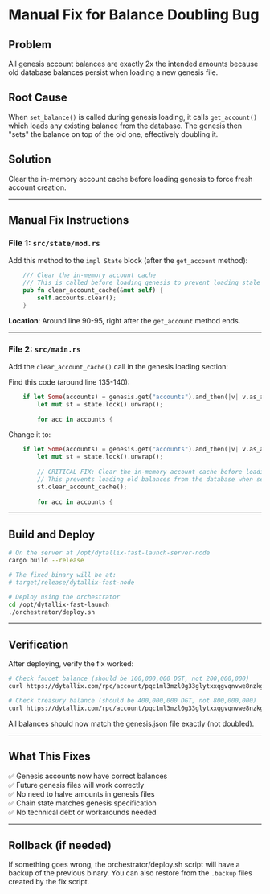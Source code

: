 # Manual Fix for Balance Doubling Bug

## Problem
All genesis account balances are exactly 2x the intended amounts because old database balances persist when loading a new genesis file.

## Root Cause
When `set_balance()` is called during genesis loading, it calls `get_account()` which loads any existing balance from the database. The genesis then "sets" the balance on top of the old one, effectively doubling it.

## Solution
Clear the in-memory account cache before loading genesis to force fresh account creation.

---

## Manual Fix Instructions

### File 1: `src/state/mod.rs`

Add this method to the `impl State` block (after the `get_account` method):

```rust
    /// Clear the in-memory account cache
    /// This is called before loading genesis to prevent loading stale balances from the database
    pub fn clear_account_cache(&mut self) {
        self.accounts.clear();
    }
```

**Location**: Around line 90-95, right after the `get_account` method ends.

---

### File 2: `src/main.rs`

Add the `clear_account_cache()` call in the genesis loading section:

Find this code (around line 135-140):
```rust
    if let Some(accounts) = genesis.get("accounts").and_then(|v| v.as_array()) {
        let mut st = state.lock().unwrap();
        
        for acc in accounts {
```

Change it to:
```rust
    if let Some(accounts) = genesis.get("accounts").and_then(|v| v.as_array()) {
        let mut st = state.lock().unwrap();
        
        // CRITICAL FIX: Clear the in-memory account cache before loading genesis
        // This prevents loading old balances from the database when set_balance calls get_account
        st.clear_account_cache();
        
        for acc in accounts {
```

---

## Build and Deploy

```bash
# On the server at /opt/dytallix-fast-launch-server-node
cargo build --release

# The fixed binary will be at:
# target/release/dytallix-fast-node

# Deploy using the orchestrator
cd /opt/dytallix-fast-launch
./orchestrator/deploy.sh
```

---

## Verification

After deploying, verify the fix worked:

```bash
# Check faucet balance (should be 100,000,000 DGT, not 200,000,000)
curl https://dytallix.com/rpc/account/pqc1ml3mzl0g33glytxxqgvqnvwe8nzkgmpqhcn0vfjsqm6f7x59kzdnhqqv48drtc4wrvezrsgwmh9kzssqj3xj47jnnuq9u9vvwxrq8ns5z2hq2

# Check treasury balance (should be 400,000,000 DGT, not 800,000,000)
curl https://dytallix.com/rpc/account/pqc1ml3mzl0g33glytxxqgvqnvwe8nzkgmpqhcn0vfjsqm6f7x59kzdnhqqv48drtc4wrvezrsgwmh9kzssqj3xj47jnnuq9u9vvwxrqapvfzsq
```

All balances should now match the genesis.json file exactly (not doubled).

---

## What This Fixes

✅ Genesis accounts now have correct balances  
✅ Future genesis files will work correctly  
✅ No need to halve amounts in genesis files  
✅ Chain state matches genesis specification  
✅ No technical debt or workarounds needed  

---

## Rollback (if needed)

If something goes wrong, the orchestrator/deploy.sh script will have a backup of the previous binary. You can also restore from the `.backup` files created by the fix script.
